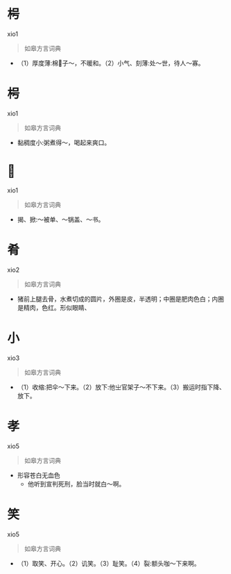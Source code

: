 # 枵
xio1
> 如皋方言词典
- （1）厚度薄:棉𧘸子～，不暖和。（2）小气、刻薄:处～世，待人～寡。

# 枵
xio1
> 如皋方言词典
- 黏稠度小:粥煮得～，喝起来爽口。

# 𢳚
xio1
> 如皋方言词典
- 揭、掀:～被单、～锅盖、～书。

# 肴
xio2
> 如皋方言词典
- 猪前上腿去骨，水煮切成的圆片，外圈是皮，半透明；中圈是肥肉色白；内圈是精肉，色红。形似眼睛、

# 小
xio3
> 如皋方言词典
- （1）收缩:把伞～下来。（2）放下:他㞢官架子～不下来。（3）搬运时指下降、放下。

# 孝
xio5
> 如皋方言词典
- 形容苍白无血色
  - 他听到宣判死刑，脸当时就白～啊。

# 笑
xio5
> 如皋方言词典
- （1）取笑、开心。（2）讥笑。（3）耻笑。（4）裂:额头咖～下来啊。
